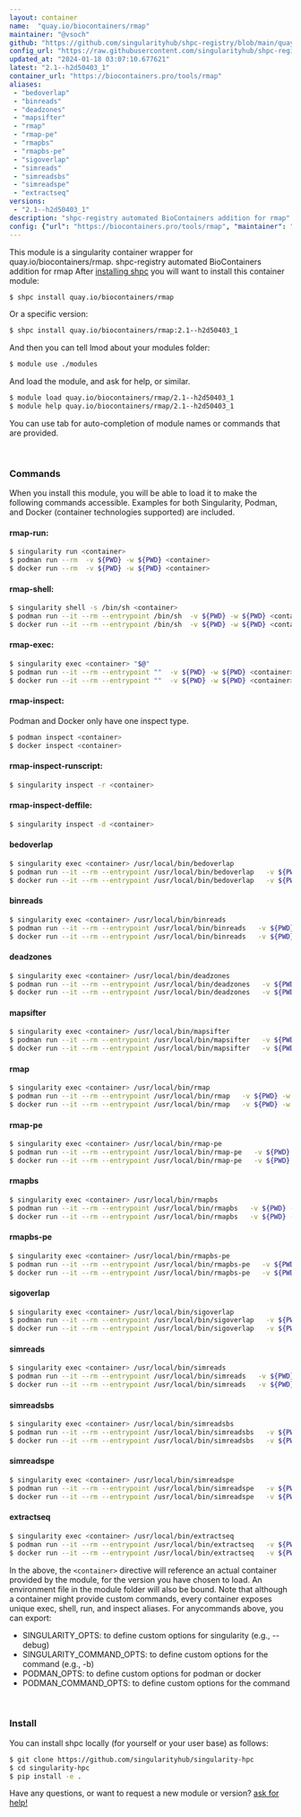 ```yaml
---
layout: container
name:  "quay.io/biocontainers/rmap"
maintainer: "@vsoch"
github: "https://github.com/singularityhub/shpc-registry/blob/main/quay.io/biocontainers/rmap/container.yaml"
config_url: "https://raw.githubusercontent.com/singularityhub/shpc-registry/main/quay.io/biocontainers/rmap/container.yaml"
updated_at: "2024-01-18 03:07:10.677621"
latest: "2.1--h2d50403_1"
container_url: "https://biocontainers.pro/tools/rmap"
aliases:
 - "bedoverlap"
 - "binreads"
 - "deadzones"
 - "mapsifter"
 - "rmap"
 - "rmap-pe"
 - "rmapbs"
 - "rmapbs-pe"
 - "sigoverlap"
 - "simreads"
 - "simreadsbs"
 - "simreadspe"
 - "extractseq"
versions:
 - "2.1--h2d50403_1"
description: "shpc-registry automated BioContainers addition for rmap"
config: {"url": "https://biocontainers.pro/tools/rmap", "maintainer": "@vsoch", "description": "shpc-registry automated BioContainers addition for rmap", "latest": {"2.1--h2d50403_1": "sha256:b4370a95f8169026ad015036a4a618b61d10c03e2e75aa2e0226bdd229f20769"}, "tags": {"2.1--h2d50403_1": "sha256:b4370a95f8169026ad015036a4a618b61d10c03e2e75aa2e0226bdd229f20769"}, "docker": "quay.io/biocontainers/rmap", "aliases": {"bedoverlap": "/usr/local/bin/bedoverlap", "binreads": "/usr/local/bin/binreads", "deadzones": "/usr/local/bin/deadzones", "mapsifter": "/usr/local/bin/mapsifter", "rmap": "/usr/local/bin/rmap", "rmap-pe": "/usr/local/bin/rmap-pe", "rmapbs": "/usr/local/bin/rmapbs", "rmapbs-pe": "/usr/local/bin/rmapbs-pe", "sigoverlap": "/usr/local/bin/sigoverlap", "simreads": "/usr/local/bin/simreads", "simreadsbs": "/usr/local/bin/simreadsbs", "simreadspe": "/usr/local/bin/simreadspe", "extractseq": "/usr/local/bin/extractseq"}}
---
```


This module is a singularity container wrapper for quay.io/biocontainers/rmap.
shpc-registry automated BioContainers addition for rmap
After [installing shpc](#install) you will want to install this container module:


```bash
$ shpc install quay.io/biocontainers/rmap
```

Or a specific version:

```bash
$ shpc install quay.io/biocontainers/rmap:2.1--h2d50403_1
```

And then you can tell lmod about your modules folder:

```bash
$ module use ./modules
```

And load the module, and ask for help, or similar.

```bash
$ module load quay.io/biocontainers/rmap/2.1--h2d50403_1
$ module help quay.io/biocontainers/rmap/2.1--h2d50403_1
```

You can use tab for auto-completion of module names or commands that are provided.

<br>

### Commands

When you install this module, you will be able to load it to make the following commands accessible.
Examples for both Singularity, Podman, and Docker (container technologies supported) are included.

#### rmap-run:

```bash
$ singularity run <container>
$ podman run --rm  -v ${PWD} -w ${PWD} <container>
$ docker run --rm  -v ${PWD} -w ${PWD} <container>
```

#### rmap-shell:

```bash
$ singularity shell -s /bin/sh <container>
$ podman run --it --rm --entrypoint /bin/sh  -v ${PWD} -w ${PWD} <container>
$ docker run --it --rm --entrypoint /bin/sh  -v ${PWD} -w ${PWD} <container>
```

#### rmap-exec:

```bash
$ singularity exec <container> "$@"
$ podman run --it --rm --entrypoint ""  -v ${PWD} -w ${PWD} <container> "$@"
$ docker run --it --rm --entrypoint ""  -v ${PWD} -w ${PWD} <container> "$@"
```

#### rmap-inspect:

Podman and Docker only have one inspect type.

```bash
$ podman inspect <container>
$ docker inspect <container>
```

#### rmap-inspect-runscript:

```bash
$ singularity inspect -r <container>
```

#### rmap-inspect-deffile:

```bash
$ singularity inspect -d <container>
```


#### bedoverlap

```bash
$ singularity exec <container> /usr/local/bin/bedoverlap
$ podman run --it --rm --entrypoint /usr/local/bin/bedoverlap   -v ${PWD} -w ${PWD} <container> -c " $@"
$ docker run --it --rm --entrypoint /usr/local/bin/bedoverlap   -v ${PWD} -w ${PWD} <container> -c " $@"
```


#### binreads

```bash
$ singularity exec <container> /usr/local/bin/binreads
$ podman run --it --rm --entrypoint /usr/local/bin/binreads   -v ${PWD} -w ${PWD} <container> -c " $@"
$ docker run --it --rm --entrypoint /usr/local/bin/binreads   -v ${PWD} -w ${PWD} <container> -c " $@"
```


#### deadzones

```bash
$ singularity exec <container> /usr/local/bin/deadzones
$ podman run --it --rm --entrypoint /usr/local/bin/deadzones   -v ${PWD} -w ${PWD} <container> -c " $@"
$ docker run --it --rm --entrypoint /usr/local/bin/deadzones   -v ${PWD} -w ${PWD} <container> -c " $@"
```


#### mapsifter

```bash
$ singularity exec <container> /usr/local/bin/mapsifter
$ podman run --it --rm --entrypoint /usr/local/bin/mapsifter   -v ${PWD} -w ${PWD} <container> -c " $@"
$ docker run --it --rm --entrypoint /usr/local/bin/mapsifter   -v ${PWD} -w ${PWD} <container> -c " $@"
```


#### rmap

```bash
$ singularity exec <container> /usr/local/bin/rmap
$ podman run --it --rm --entrypoint /usr/local/bin/rmap   -v ${PWD} -w ${PWD} <container> -c " $@"
$ docker run --it --rm --entrypoint /usr/local/bin/rmap   -v ${PWD} -w ${PWD} <container> -c " $@"
```


#### rmap-pe

```bash
$ singularity exec <container> /usr/local/bin/rmap-pe
$ podman run --it --rm --entrypoint /usr/local/bin/rmap-pe   -v ${PWD} -w ${PWD} <container> -c " $@"
$ docker run --it --rm --entrypoint /usr/local/bin/rmap-pe   -v ${PWD} -w ${PWD} <container> -c " $@"
```


#### rmapbs

```bash
$ singularity exec <container> /usr/local/bin/rmapbs
$ podman run --it --rm --entrypoint /usr/local/bin/rmapbs   -v ${PWD} -w ${PWD} <container> -c " $@"
$ docker run --it --rm --entrypoint /usr/local/bin/rmapbs   -v ${PWD} -w ${PWD} <container> -c " $@"
```


#### rmapbs-pe

```bash
$ singularity exec <container> /usr/local/bin/rmapbs-pe
$ podman run --it --rm --entrypoint /usr/local/bin/rmapbs-pe   -v ${PWD} -w ${PWD} <container> -c " $@"
$ docker run --it --rm --entrypoint /usr/local/bin/rmapbs-pe   -v ${PWD} -w ${PWD} <container> -c " $@"
```


#### sigoverlap

```bash
$ singularity exec <container> /usr/local/bin/sigoverlap
$ podman run --it --rm --entrypoint /usr/local/bin/sigoverlap   -v ${PWD} -w ${PWD} <container> -c " $@"
$ docker run --it --rm --entrypoint /usr/local/bin/sigoverlap   -v ${PWD} -w ${PWD} <container> -c " $@"
```


#### simreads

```bash
$ singularity exec <container> /usr/local/bin/simreads
$ podman run --it --rm --entrypoint /usr/local/bin/simreads   -v ${PWD} -w ${PWD} <container> -c " $@"
$ docker run --it --rm --entrypoint /usr/local/bin/simreads   -v ${PWD} -w ${PWD} <container> -c " $@"
```


#### simreadsbs

```bash
$ singularity exec <container> /usr/local/bin/simreadsbs
$ podman run --it --rm --entrypoint /usr/local/bin/simreadsbs   -v ${PWD} -w ${PWD} <container> -c " $@"
$ docker run --it --rm --entrypoint /usr/local/bin/simreadsbs   -v ${PWD} -w ${PWD} <container> -c " $@"
```


#### simreadspe

```bash
$ singularity exec <container> /usr/local/bin/simreadspe
$ podman run --it --rm --entrypoint /usr/local/bin/simreadspe   -v ${PWD} -w ${PWD} <container> -c " $@"
$ docker run --it --rm --entrypoint /usr/local/bin/simreadspe   -v ${PWD} -w ${PWD} <container> -c " $@"
```


#### extractseq

```bash
$ singularity exec <container> /usr/local/bin/extractseq
$ podman run --it --rm --entrypoint /usr/local/bin/extractseq   -v ${PWD} -w ${PWD} <container> -c " $@"
$ docker run --it --rm --entrypoint /usr/local/bin/extractseq   -v ${PWD} -w ${PWD} <container> -c " $@"
```



In the above, the `<container>` directive will reference an actual container provided
by the module, for the version you have chosen to load. An environment file in the
module folder will also be bound. Note that although a container
might provide custom commands, every container exposes unique exec, shell, run, and
inspect aliases. For anycommands above, you can export:

 - SINGULARITY_OPTS: to define custom options for singularity (e.g., --debug)
 - SINGULARITY_COMMAND_OPTS: to define custom options for the command (e.g., -b)
 - PODMAN_OPTS: to define custom options for podman or docker
 - PODMAN_COMMAND_OPTS: to define custom options for the command

<br>

### Install

You can install shpc locally (for yourself or your user base) as follows:

```bash
$ git clone https://github.com/singularityhub/singularity-hpc
$ cd singularity-hpc
$ pip install -e .
```

Have any questions, or want to request a new module or version? [ask for help!](https://github.com/singularityhub/singularity-hpc/issues)